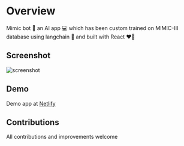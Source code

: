 # Overview

Mimic bot 👋 an AI app 💻 which has been custom trained on MIMIC-III database using langchain 🎉 and built with React ❤️‍🔥

## Screenshot

![screenshot](https://cdn-langchain.netlify.app/mimicbot.png)

## Demo

Demo app at [Netlify](https://mimicbot.netlify.app/)

## Contributions

All contributions and improvements welcome
